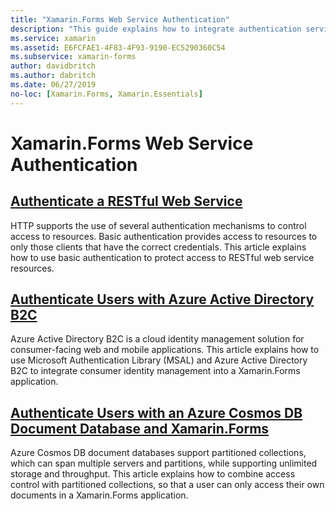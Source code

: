 ```yaml
---
title: "Xamarin.Forms Web Service Authentication"
description: "This guide explains how to integrate authentication services into a Xamarin.Forms application to enable users to share a backend while only having access to their own data."
ms.service: xamarin
ms.assetid: E6FCFAE1-4F83-4F93-9190-EC5290360C54
ms.subservice: xamarin-forms
author: davidbritch
ms.author: dabritch
ms.date: 06/27/2019
no-loc: [Xamarin.Forms, Xamarin.Essentials]
---
```


# Xamarin.Forms Web Service Authentication

## [Authenticate a RESTful Web Service](rest.md)

HTTP supports the use of several authentication mechanisms to control access to resources. Basic authentication provides access to resources to only those clients that have the correct credentials. This article explains how to use basic authentication to protect access to RESTful web service resources.

## [Authenticate Users with Azure Active Directory B2C](azure-ad-b2c.md)

Azure Active Directory B2C is a cloud identity management solution for consumer-facing web and mobile applications. This article explains how to use Microsoft Authentication Library (MSAL) and Azure Active Directory B2C to integrate consumer identity management into a Xamarin.Forms application.

## [Authenticate Users with an Azure Cosmos DB Document Database and Xamarin.Forms](azure-cosmosdb-auth.md)

Azure Cosmos DB document databases support partitioned collections, which can span multiple servers and partitions, while supporting unlimited storage and throughput. This article explains how to combine access control with partitioned collections, so that a user can only access their own documents in a Xamarin.Forms application.
